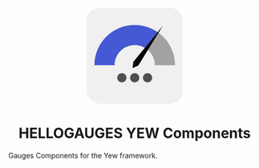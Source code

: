 # 

<div align="center">

[![](./assets/logo192.png)](#top)
# HELLOGAUGES YEW Components
</div>

Gauges Components for the Yew framework.